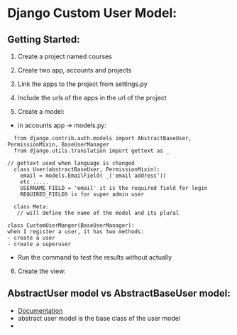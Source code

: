 # Django Custom User Model:

## Getting Started:
1.  Create a project named courses
2.  Create two app, accounts and projects
3.  Link the apps to the project from settings.py
4.  Include the urls of the apps in the url of the project

5.  Create a model:
   * in accounts app -> models.py:
```
  from django.contrib.auth.models import AbstractBaseUser, PermissionMixin, BaseUserManager
  from django.utils.translation import gettext as _

// gettext used when language is changed
  class User(abstractBaseUser, PermissionMixin):
    email = models.EmailField( _('email address'))
    etc .....
    USERNAME_FIELD = 'email' it is the required field for login 
    REQUIRED_FIELDS is for super admin user

  class Meta:
   // will define the name of the model and its plural

class CustomUserManger(BaseUserManager):
when I register a user, it has two methods:
- create a user 
- create a superuser
```
  * Run the command to test the results without actually 
6. Create the view:
   


##  AbstractUser model vs AbstractBaseUser model: 
* [Documentation](https://docs.djangoproject.com/en/3.0/topics/auth/customizing/#extending-the-existing-user-model)
* abstract user model is the base class of the user model
* 
  